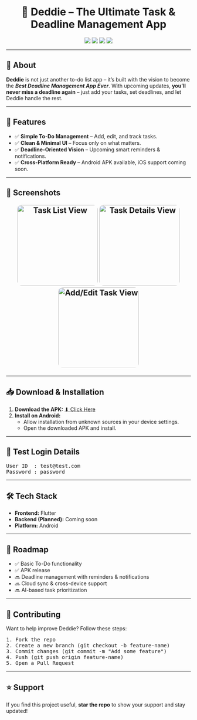 <h1 align="center">📌 Deddie – The Ultimate Task & Deadline Management App</h1>

<p align="center">
  <img src="https://img.shields.io/badge/version-1.0-blue?style=for-the-badge" />
  <img src="https://img.shields.io/badge/platform-Android-green?style=for-the-badge&logo=android" />
  <img src="https://img.shields.io/badge/license-MIT-orange?style=for-the-badge" />
  <img src="https://img.shields.io/badge/Made%20with-Flutter-02569B?style=for-the-badge&logo=flutter&logoColor=white" />
</p>

---

<h2>📝 About</h2>

<p>
<b>Deddie</b> is not just another to-do list app – it’s built with the vision to become the 
<b><i>Best Deadline Management App Ever</i></b>. With upcoming updates, <b>you’ll never miss a deadline again</b> – 
just add your tasks, set deadlines, and let Deddie handle the rest.
</p>

---

<h2>🚀 Features</h2>

<ul>
  <li>✅ <b>Simple To-Do Management</b> – Add, edit, and track tasks.</li>
  <li>✅ <b>Clean & Minimal UI</b> – Focus only on what matters.</li>
  <li>✅ <b>Deadline-Oriented Vision</b> – Upcoming smart reminders & notifications.</li>
  <li>✅ <b>Cross-Platform Ready</b> – Android APK available, iOS support coming soon.</li>
</ul>

---

<h2>📸 Screenshots</h![Screenshot_20250715_204450](https://github.com/user-attachments/assets/1831d19b-3960-4ec2-a6f4-b533808ac353)
2>

<p align="center">
  <img src="[Screenshot_20250715_204450](https://github.com/user-attachments/assets/1831d19b-3960-4ec2-a6f4-b533808ac353" alt="Task List View" width="220" style="border-radius:12px;"/>
  <img src="screenshots/screenshot2.png" alt="Task Details View" width="220" style="border-radius:12px;"/>
  <img src="screenshots/screenshot3.png" alt="Add/Edit Task View" width="220" style="border-radius:12px;"/>
</p>

---

<h2>📥 Download & Installation</h2>

<ol>
  <li><b>Download the APK:</b> <a href="https://github.com/AshishPandey26/Deddie_The-App/releases/tag/v0.1.0">⬇ Click Here</a></li>
  <li><b>Install on Android:</b>
    <ul>
      <li>Allow installation from unknown sources in your device settings.</li>
      <li>Open the downloaded APK and install.</li>
    </ul>
  </li>
</ol>

---

<h2>🔑 Test Login Details</h2>

<pre>
User ID  : test@test.com
Password : password
</pre>

---

<h2>🛠 Tech Stack</h2>

<ul>
  <li><b>Frontend:</b> Flutter</li>
  <li><b>Backend (Planned):</b> Coming soon</li>
  <li><b>Platform:</b> Android</li>
</ul>

---

<h2>📌 Roadmap</h2>

<ul>
  <li>✅ Basic To-Do functionality</li>
  <li>✅ APK release</li>
  <li>🔜 Deadline management with reminders & notifications</li>
  <li>🔜 Cloud sync & cross-device support</li>
  <li>🔜 AI-based task prioritization</li>
</ul>

---

<h2>🤝 Contributing</h2>

<p>
Want to help improve Deddie? Follow these steps:
</p>

<pre>
1. Fork the repo
2. Create a new branch (git checkout -b feature-name)
3. Commit changes (git commit -m "Add some feature")
4. Push (git push origin feature-name)
5. Open a Pull Request
</pre>

---

<h2>⭐ Support</h2>

<p>If you find this project useful, <b>star the repo</b> to show your support and stay updated!</p>

